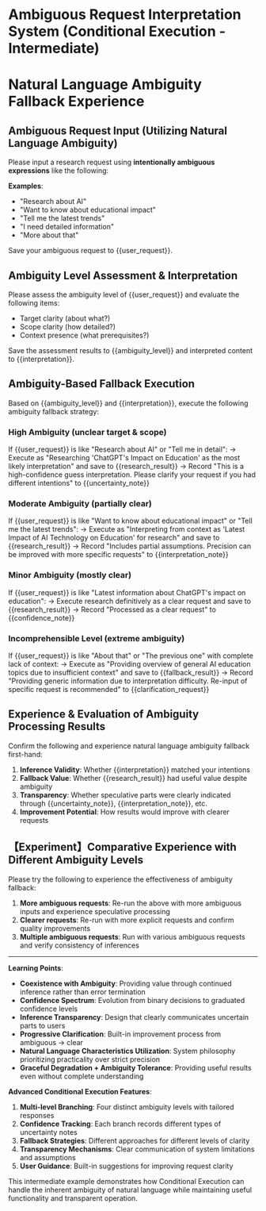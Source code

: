 # Ambiguous Request Interpretation System (Conditional Execution - Intermediate)
# Natural Language Ambiguity Fallback Experience

## Ambiguous Request Input (Utilizing Natural Language Ambiguity)
Please input a research request using **intentionally ambiguous expressions** like the following:

**Examples**:
- "Research about AI"
- "Want to know about educational impact"
- "Tell me the latest trends"
- "I need detailed information"
- "More about that"

Save your ambiguous request to {{user_request}}.

## Ambiguity Level Assessment & Interpretation
Please assess the ambiguity level of {{user_request}} and evaluate the following items:
- Target clarity (about what?)
- Scope clarity (how detailed?)
- Context presence (what prerequisites?)

Save the assessment results to {{ambiguity_level}} and interpreted content to {{interpretation}}.

## Ambiguity-Based Fallback Execution
Based on {{ambiguity_level}} and {{interpretation}}, execute the following ambiguity fallback strategy:

### High Ambiguity (unclear target & scope)
If {{user_request}} is like "Research about AI" or "Tell me in detail":
→ Execute as "Researching 'ChatGPT's Impact on Education' as the most likely interpretation" and save to {{research_result}}
→ Record "This is a high-confidence guess interpretation. Please clarify your request if you had different intentions" to {{uncertainty_note}}

### Moderate Ambiguity (partially clear)
If {{user_request}} is like "Want to know about educational impact" or "Tell me the latest trends":
→ Execute as "Interpreting from context as 'Latest Impact of AI Technology on Education' for research" and save to {{research_result}}
→ Record "Includes partial assumptions. Precision can be improved with more specific requests" to {{interpretation_note}}

### Minor Ambiguity (mostly clear)
If {{user_request}} is like "Latest information about ChatGPT's impact on education":
→ Execute research definitively as a clear request and save to {{research_result}}
→ Record "Processed as a clear request" to {{confidence_note}}

### Incomprehensible Level (extreme ambiguity)
If {{user_request}} is like "About that" or "The previous one" with complete lack of context:
→ Execute as "Providing overview of general AI education topics due to insufficient context" and save to {{fallback_result}}
→ Record "Providing generic information due to interpretation difficulty. Re-input of specific request is recommended" to {{clarification_request}}

## Experience & Evaluation of Ambiguity Processing Results
Confirm the following and experience natural language ambiguity fallback first-hand:

1. **Inference Validity**: Whether {{interpretation}} matched your intentions
2. **Fallback Value**: Whether {{research_result}} had useful value despite ambiguity
3. **Transparency**: Whether speculative parts were clearly indicated through {{uncertainty_note}}, {{interpretation_note}}, etc.
4. **Improvement Potential**: How results would improve with clearer requests

## 【Experiment】Comparative Experience with Different Ambiguity Levels
Please try the following to experience the effectiveness of ambiguity fallback:

1. **More ambiguous requests**: Re-run the above with more ambiguous inputs and experience speculative processing
2. **Clearer requests**: Re-run with more explicit requests and confirm quality improvements
3. **Multiple ambiguous requests**: Run with various ambiguous requests and verify consistency of inferences

---

**Learning Points**:
- **Coexistence with Ambiguity**: Providing value through continued inference rather than error termination
- **Confidence Spectrum**: Evolution from binary decisions to graduated confidence levels
- **Inference Transparency**: Design that clearly communicates uncertain parts to users
- **Progressive Clarification**: Built-in improvement process from ambiguous → clear
- **Natural Language Characteristics Utilization**: System philosophy prioritizing practicality over strict precision
- **Graceful Degradation + Ambiguity Tolerance**: Providing useful results even without complete understanding

**Advanced Conditional Execution Features**:
1. **Multi-level Branching**: Four distinct ambiguity levels with tailored responses
2. **Confidence Tracking**: Each branch records different types of uncertainty notes
3. **Fallback Strategies**: Different approaches for different levels of clarity
4. **Transparency Mechanisms**: Clear communication of system limitations and assumptions
5. **User Guidance**: Built-in suggestions for improving request clarity

This intermediate example demonstrates how Conditional Execution can handle the inherent ambiguity of natural language while maintaining useful functionality and transparent operation.